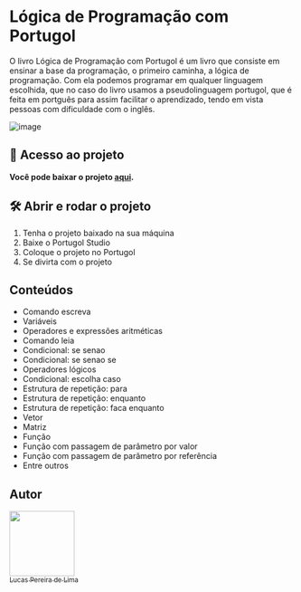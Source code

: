 # Lógica de Programação com Portugol

O livro Lógica de Programação com Portugol é um livro que consiste em ensinar a base da programação, o primeiro caminha, a lógica de programação. Com ela podemos programar em qualquer linguagem escolhida, que no caso do livro usamos a pseudolinguagem portugol, que é feita em portguês para assim facilitar o aprendizado, tendo em vista pessoas com dificuldade com o inglês.

![image](https://user-images.githubusercontent.com/95040236/226060210-8688aab9-c324-4980-9685-66960a13febe.png)

## 📁 Acesso ao projeto

**Você pode baixar o projeto <a href="https://github.com/LucasDevRJ/logica_de_programacao_com_portugol/archive/refs/heads/main.zip">aqui</a>.**

## 🛠️ Abrir e rodar o projeto

1. Tenha o projeto baixado na sua máquina
2. Baixe o Portugol Studio
3. Coloque o projeto no Portugol
4. Se divirta com o projeto

## Conteúdos

- Comando escreva
- Variáveis
- Operadores e expressões aritméticas
- Comando leia
- Condicional: se senao
- Condicional: se senao se
- Operadores lógicos
- Condicional: escolha caso
- Estrutura de repetição: para
- Estrutura de repetição: enquanto
- Estrutura de repetição: faca enquanto
- Vetor
- Matriz
- Função
- Função com passagem de parâmetro por valor
- Função com passagem de parâmetro por referência
- Entre outros

## Autor

[<img src="https://avatars.githubusercontent.com/u/95040236?v=4" width=115><br><sub>Lucas Pereira de Lima</sub>](https://github.com/LucasDevRJ)
